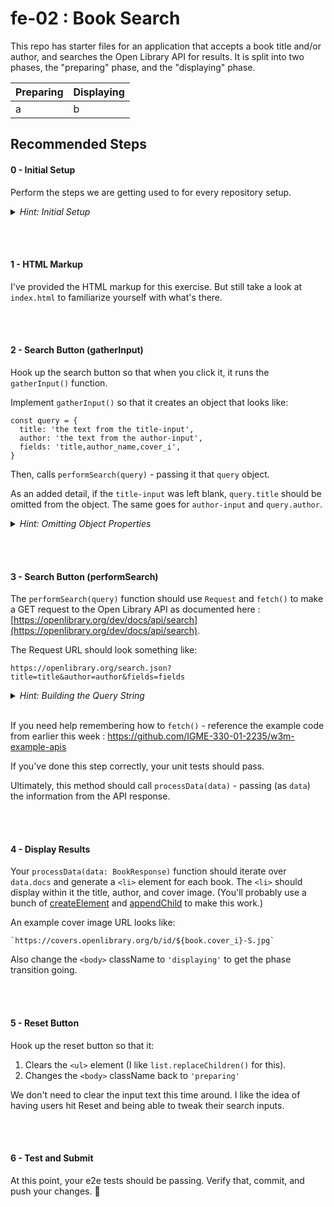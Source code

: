 # fe-02 : Book Search

This repo has starter files for an application that accepts a book title and/or author, and searches the Open Library API for results. It is split into two phases, the "preparing" phase, and the "displaying" phase.

| Preparing | Displaying |
| --- | --- |
| a   | b   |

## Recommended Steps

#### 0 - Initial Setup

Perform the steps we are getting used to for every repository setup.

<details>
<summary> <i>Hint: Initial Setup</i> </summary>

1. Clone the Repo
2. Open GitBash at the repo root folder.
3. Run `npm install`
4. Run `npm run test:install`
5. Run `npm start`
6. (In a new GitBash window) Run `npm run test:unit` (these will fail, it's fine)
7. (In a new GitBash window) Run `npm run test:e2e` (these will fail, it's fine)
8. Open the project in VS Code
9. Open the browser to http://localhost:5173

</details>

<br/><br/>

#### 1 - HTML Markup

I've provided the HTML markup for this exercise. But still take a look at `index.html` to familiarize yourself with what's there.

<br/><br/>

#### 2 - Search Button (gatherInput)

Hook up the search button so that when you click it, it runs the `gatherInput()` function.

Implement `gatherInput()` so that it creates an object that looks like:

```
const query = {
  title: 'the text from the title-input',
  author: 'the text from the author-input',
  fields: 'title,author_name,cover_i',
}
```

Then, calls `performSearch(query)` - passing it that `query` object.

As an added detail, if the `title-input` was left blank, `query.title` should be omitted from the object. The same goes for `author-input` and `query.author`.

<details>
<summary> <i>Hint: Omitting Object Properties</i> </summary>
Try this code in the console:

```
const test = {
  a: 1,
  b: 2,
}
console.log(test);
delete test.a;
console.log(test);
```

[MDN delete](https://developer.mozilla.org/en-US/docs/Web/JavaScript/Reference/Operators/delete)

</details>

<br/><br/>

#### 3 - Search Button (performSearch)

The `performSearch(query)` function should use `Request` and `fetch()` to make a GET request to the Open Library API as documented here : [https://openlibrary.org/dev/docs/api/search](https://openlibrary.org/dev/docs/api/search).

The Request URL should look something like:

`https://openlibrary.org/search.json?title=title&author=author&fields=fields`

<details>
<summary> <i>Hint: Building the Query String</i> </summary>

Try this code in the console:

```
const query = {
  a: 1,
  b: 'two'
}
const params = new URLSearchParams(query)
console.log(params.toString())
```

[MDN URLSearchParams.toString()](https://developer.mozilla.org/en-US/docs/Web/API/URLSearchParams/toString)

</details>
<br />

If you need help remembering how to `fetch()` - reference the example code from earlier this week : https://github.com/IGME-330-01-2235/w3m-example-apis

If you've done this step correctly, your unit tests should pass.

Ultimately, this method should call `processData(data)` - passing (as `data`) the information from the API response.

<br/><br/>

#### 4 - Display Results

Your `processData(data: BookResponse)` function should iterate over `data.docs` and generate a `<li>` element for each book. The `<li>` should display within it the title, author, and cover image. (You'll probably use a bunch of [createElement](https://developer.mozilla.org/en-US/docs/Web/API/Document/createElement) and [appendChild](https://developer.mozilla.org/en-US/docs/Web/API/Node/appendChild) to make this work.)

An example cover image URL looks like:
```
`https://covers.openlibrary.org/b/id/${book.cover_i}-S.jpg`
```

Also change the `<body>` className to `'displaying'` to get the phase transition going.

<br/><br/>

#### 5 - Reset Button

Hook up the reset button so that it:

1. Clears the `<ul>` element (I like `list.replaceChildren()` for this).
2. Changes the `<body>` className back to `'preparing'`

We don't need to clear the input text this time around. I like the idea of having users hit Reset and being able to tweak their search inputs.

<br/><br/>

#### 6 - Test and Submit

At this point, your e2e tests should be passing. Verify that, commit, and push your changes. :tada:
